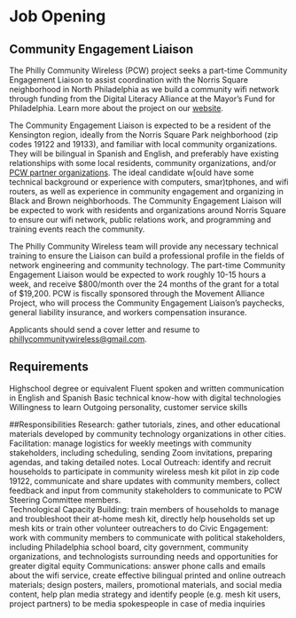 # Job Opening

## Community Engagement Liaison

The Philly Community Wireless (PCW) project seeks a part-time Community Engagement Liaison to assist coordination with the Norris Square neighborhood in North Philadelphia as we build a community wifi network through funding from the Digital Literacy Alliance at the Mayor’s Fund for Philadelphia. Learn more about the project on our [website](https://phillycommunitywireless.com/).

The Community Engagement Liaison is expected to be a resident of the Kensington region, ideally from the Norris Square Park neighborhood (zip codes 19122 and 19133), and familiar with local community organizations. They will be bilingual in Spanish and English, and preferably have existing relationships with some local residents, community organizations, and/or [PCW partner organizations](https://phillycommunitywireless.com/people/). The ideal candidate w[ould have some technical background or experience with computers, smar)tphones, and wifi routers, as well as experience in community engagement and organizing in Black and Brown neighborhoods. The Community Engagement Liaison will be expected to work with residents and organizations around Norris Square to ensure our wifi network, public relations work, and programming and training events reach the community. 

The Philly Community Wireless team will provide any necessary technical training to ensure the Liaison can build a professional profile in the fields of network engineering and community technology. The part-time Community Engagement Liaison would be expected to work roughly 10-15 hours a week, and receive $800/month over the 24 months of the grant for a total of $19,200. PCW is fiscally sponsored through the Movement Alliance Project, who will process the Community Engagement Liaison’s paychecks, general liability insurance, and workers compensation insurance. 

Applicants should send a cover letter and resume to phillycommunitywireless@gmail.com.

## Requirements
Highschool degree or equivalent
Fluent spoken and written communication in English and Spanish
Basic technical know-how with digital technologies
Willingness to learn
Outgoing personality, customer service skills

##Responsibilities
Research: gather tutorials, zines, and other educational materials developed by community technology organizations in other cities. 
Facilitation: manage logistics for weekly meetings with community stakeholders, including scheduling, sending Zoom invitations, preparing agendas, and taking detailed notes. 
Local Outreach: identify and recruit households to participate in community wireless mesh kit pilot in zip code 19122,  communicate and share updates with community members, collect feedback and input from community stakeholders to communicate to PCW Steering Committee members.  
Technological Capacity Building: train members of households to manage and troubleshoot their at-home mesh kit,  directly help households set up mesh kits or train other volunteer outreachers to do 
Civic Engagement: work with community members to communicate with political stakeholders, including Philadelphia school board, city government, community organizations, and technologists surrounding needs and opportunities for greater digital equity
Communications: answer phone calls and emails about the wifi service, create effective bilingual printed and online outreach materials;  design posters, mailers, promotional materials, and social media content, help plan media strategy and identify people (e.g. mesh kit users, project partners) to be media spokespeople in case of media inquiries
